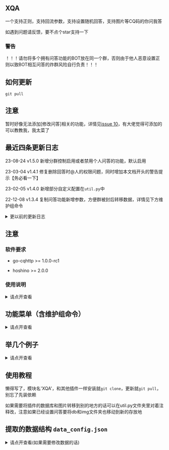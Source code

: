 ## XQA

一个支持正则，支持回流参数，支持设置随机回答，支持图片等CQ码的你问我答

如遇到问题请反馈，要不点个star支持一下

### 警告

！！！请勿将多个拥有问答功能的BOT放在同一个群，否则由于他人恶意设置正则以致BOT相互问答的炸群风险自行负责！！！

## 如何更新

```
git pull
```

## 注意

暂时好像无法添加[修改问答]相关的功能，详情见[issue 10](https://github.com/azmiao/XQA/issues/10)，有大佬觉得可添加的可以教教我，我太菜了

## 最近四条更新日志

23-08-24    v1.5.0  新增分群控制启用或者禁用个人问答的功能，默认启用

23-03-04    v1.4.1  修复删除回答时@人的权限问题，同时增加本文档开头的警告提示【务必看一下】

23-02-05    v1.4.0  新增部分自定义配置在`util.py`中

22-12-08    v1.3.4  复制问答功能新增参数，方便群被封后转移数据，详情见下方维护组命令

<details>
<summary>更以前的更新日志</summary>

22-09-26    v1.3.3  全群不要回答的时候缩减显示长度，[issue #8](https://github.com/azmiao/XQA/issues/8)

22-08-25    v1.3.2  修复普通人可以删除有人问的BUG~~呜呜，为什么现在才有人提醒我~~

22-08-25    v1.3.1  默认接入[@morarity123](https://github.com/morarity123)的自定义词库，比星乃的宽容

22-08-24    v1.3.0  【强烈建议更新】接入敏感词系统，防止出事

22-07-10    v1.2.2  兼容gocq的1.0.0-rc2及以上版本，并修复因为修复问题导致的问题

22-06-28    v1.2.1  改回以前的保存格式，方便转移以及其他可能的操作，修复一些可能出现的问题

22-06-24    v1.2.0  支持下载图片，以防图片过期，从旧版更新请务必使用命令`.xqa_format_data`格式化一次，感谢[@morarity123](https://github.com/morarity123)

22-06-01    v1.1.1  修复图片CQ码存储问题，emmm正则表达式写错了2333

22-05-26    v1.1.0  添加功能“看看全群问M”，“全群不要回答N”，“复制问答from..to..”，修正有人问权限错误

</details>

## 注意

### 软件要求

 + go-cqhttp >= 1.0.0-rc1

 + hoshino >= 2.0.0

### 使用说明

<details>
<summary>请点开查看</summary>

> 设置方式：
+ 支持多行匹配
+ 支持小表情，@人等
+ 支持图片，图片采用本地下载保存，永远不会过期

> 问题设置
+ 支持正则表达式
+ 需要回流请用英文括号分组
+ 只有群管理员可以设置有人问，维护组设置的全群问无特殊权限，等同于有人问，只是相当于多个群同时设置有人问，仅仅是方便维护组的功能

> 回答设置
+ 支持随机回复，用'#'分割回答，可以随机回复这几个回答，加上反斜杠形成'\#'就不会分割
+ 回流用$加数字，$1对应问题中第一个括号里的内容，$2就是第二个，以此类推

> 如何回答
+ 回答时优先完全匹配问题，匹配不到才正则匹配
+ 回答顺序按照设置顺序倒序，后设置的先回答
+ 优先返回第一个匹配到的问题对应的回答
+ 优先回答个人问，匹配不到再回答有人问

> 查看问题
+ 显示原始的问题，不会转义正则表达式
+ 显示顺序按照设置顺序，先设置的显示在前面
+ 普通群员和群管理员都可以查看或搜索：有人问和我问
+ 群管理员可以使用查问答@某人，查看他设置的个人问答，也可加搜索参数
+ 维护组使用看看全群问，可以在所有群里搜索问题

> 不要回答
+ 普通群员可以删除自己的问答，群管理员可以删除有人问
+ 群管理可以使用@某人不要回答，来删除某个群员的个人问答
+ 维护组使用全群不要回答，可以在所有群里都删除某个问答，某个群没有这个问答就跳过

> 添加/删除敏感词
+ 仅限维护组使用，添加敏感词可立刻作用于所有群
+ 支持一次添加多个敏感词或者删除多个敏感词，以空格相隔
+ 仅在使用XQA自带的敏感词库时生效

</details>

## 功能菜单（含维护组命令）

<details>
<summary>请点开查看</summary>

### 一般功能

| 功能命令     | 介绍                           |
|:---------|:-----------------------------|
| 我问A你答B   | 设置个人问题                       |
| 有人问C你答D  | 群管理员设置全群问答                   |
| 查问答@某人   | 限群管理单独查某人的全部问答               |
| 查问答@某人G  | 限群管理单独搜索某人的问答，G为搜索内容         |
| 不要回答H    | 删除某个回答H，优先删除我问其次删除有人问，一次只删一个 |
| @某人不要回答H | 限群管理删除某人的某个回答H               |
| 看看有人问    | 看全群设置的问题                     |
| 看看有人问X   | 搜索全群设置的问题，X为搜索内容             |
| 看看我问     | 看自己设置的问题                     |
| 看看我问Y    | 搜索自己设置的问题，Y为搜索内容             |

### 维护组命令

| 功能命令                  | 介绍                                                                                     |
|:----------------------|:---------------------------------------------------------------------------------------|
| 全群问E你答F               | 维护组设置bot所加的所有群都回答的内容                                                                   |
| 看看全群问M                | 维护组搜索所有群的有人问，M为搜索内容                                                                    |
| 全群不要回答N               | 维护组在每个群的有人问里都删除某个问答，没有就跳过                                                              |
| 复制问答from群号1to群号2      | 仅将群号1的有人问复制到群号2<br>例如：复制问答from11248to114514<br>注：该功能是为了bot新加群方便快速复制其他群的有人问过来，正常情况不建议使用 |
| 复制问答from群号1to群号2-self | 将群号1的个人问答复制到群号2<br>例如：复制问答from11248to114514-self                                       |
| 复制问答from群号1to群号2-full | 将群号1的全部问答（有人问+个人问答）复制到群号2<br>例如：复制问答from11248to114514-full                             |
| XQA新增敏感词 A B C        | 维护组可一次添加不限数量的敏感词，每个敏感词需要用空格隔开                                                          | 
| XQA删除敏感词 A B C        | 维护组可一次删除不限数量的敏感词，每个敏感词需要用空格隔开                                                          |
| XQA禁用我问               | 维护组可在某个群发送次命令以禁用该群的个人问答相关功能，默认启用                                                       |
| XQA启用我问               | 维护组可在某个群发送次命令以启用该群的个人问答相关功能                                                            |

### 维护组附赠功能

>   如果之前使用过艾琳佬的[eqa](https://github.com/pcrbot/erinilis-modules/tree/master/eqa)，可以通过该功能将数据提取出来，不会删除原文件
    但请确保modules下有eqa，且eqa启用不启用均可

>   注意：移动数据只能移动每个群的有人问和我问，eqa的能多个群的有人问这里只能复制一个群(创建该有人问的那个群)，本插件里多群问答请使用全群问
    其他正则匹配的内容可能无法复制过来，您可以参照文末数据结构自己修改data_config.json

    总结:
    第一个命令：eqa的db数据 -> db_config.json -> data_config.json，有需要的请修改data_config.json
    第二个命令：data_config.json -> data.sqlite数据库(本插件使用的数据库)

| 功能命令              | 介绍                                                 |
|:------------------|:---------------------------------------------------|
| .xqa_extract_data | 提取数据，注意：点号别漏                                       |
| .xqa_write_data   | 将上一步提取的数据写入数据库，原有xqa的相同问答会被覆盖                      |
| .xqa_format_data  | 格式化数据，危险命令，只有从旧版本更新到v1.2.0才需要使用，首次安装就>=1.2.0的不需要使用 |

</details>

## 举几个例子

<details>
<summary>请点开查看</summary>

#### 设置问题

- 我问111你答222
  
    发送：111

    bot回复：222

- 我问(.{0,19})我(.{0,19})你答$1优衣酱$2
  
    发送：抱着我可爱的自己

    bot回复：抱着优衣酱可爱的自己

- 有人问333你答444#555#666

    发送：333

    bot回复：444或者555或者666，这里是随机发送

- 有人问(这里是某张图片)你答啊哈哈哈，寄汤来咯

    发送：(刚才某张图片)

    bot回复：啊哈哈哈，寄汤来咯

- 我问(.{1,19})饿了你答不准饿

    发送：我饿了

    bot回复：不准饿

#### 查看我问

- 看看我问

    bot回复：(你的所有问答)

- 看看我问123

    bot回复：(和123有关的你的所有问答)

#### 管理员查问答

- 查问答@某人

    bot回复：(这个人的所有问答)

- 查问答@某人456

    bot回复：(这个人的和456有关的所有问答)

</details>

## 使用教程

懒得写了，模块名'XQA'，和其他插件一样安装就`git clone`，更新就`git pull`，别忘了先装依赖

如果需要将插件的数据库和图片转移到别的地方的话可以在util.py文件夹里对着注释改，注意如果已经设置问答要将db和img文件夹也移动到新的存放地

## 提取的数据结构 `data_config.json`

<details>
<summary>请点开查看(如果需要修改数据的话)</summary>

```
注："all"为有人问
保留全部CQ码，转移过来的图片依旧保持绝对目录，新设置的图片只用缓存
全部不转义，仅有问题由正则，正则就直接写正则匹配表达式
仅有回答里有回流，回流符号$直接写不用转义

{
    "qq群1": {
        "all": {
            "问题1": [
                "回答1",
                "回答2",
                "回答3"
            ],
            "问题2": [
                "回答"
            ]
        },
        "群员qq1": {
            "问题1": [
                "回答"
            ]
        },
        "群员qq2": {
            "问题1": [
                "回答"
            ]
        }
    },
    "qq群2": {
        "all": {
            "问题1": [
                "回答"
            ]
        }
}
```

</details>